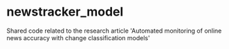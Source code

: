 # newstracker_model
Shared code related to the research article 'Automated monitoring of online news accuracy with change classification models'

